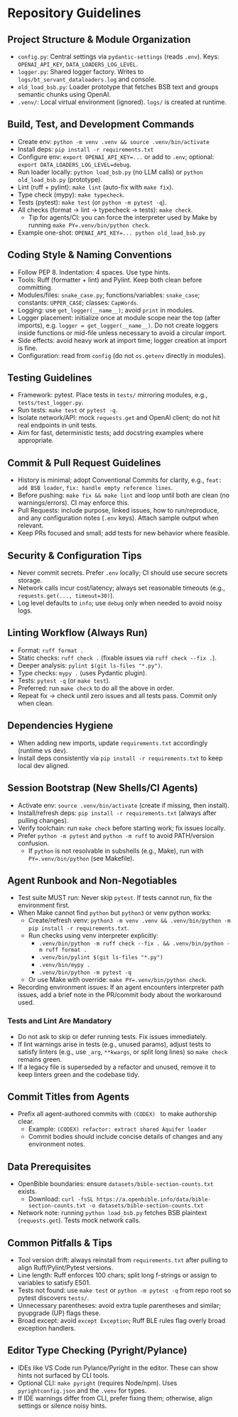 # Repository Guidelines

## Project Structure & Module Organization
- `config.py`: Central settings via `pydantic-settings` (reads `.env`). Keys: `OPENAI_API_KEY`, `DATA_LOADERS_LOG_LEVEL`.
- `logger.py`: Shared logger factory. Writes to `logs/bt_servant_dataloaders.log` and console.
- `old_load_bsb.py`: Loader prototype that fetches BSB text and groups semantic chunks using OpenAI.
- `.venv/`: Local virtual environment (ignored). `logs/` is created at runtime.

## Build, Test, and Development Commands
- Create env: `python -m venv .venv && source .venv/bin/activate`
- Install deps: `pip install -r requirements.txt`
- Configure env: `export OPENAI_API_KEY=...` or add to `.env`; optional: `export DATA_LOADERS_LOG_LEVEL=debug`.
- Run loader locally: `python load_bsb.py` (no LLM calls) or `python old_load_bsb.py` (prototype).
- Lint (ruff + pylint): `make lint` (auto-fix with `make fix`).
- Type check (mypy): `make typecheck`.
- Tests (pytest): `make test` (or `python -m pytest -q`).
- All checks (format → lint → typecheck → tests): `make check`.
  - Tip for agents/CI: you can force the interpreter used by Make by running `make PY=.venv/bin/python check`.
- Example one-shot: `OPENAI_API_KEY=... python old_load_bsb.py`

## Coding Style & Naming Conventions
- Follow PEP 8. Indentation: 4 spaces. Use type hints.
- Tools: Ruff (formatter + lint) and Pylint. Keep both clean before committing.
- Modules/files: `snake_case.py`; functions/variables: `snake_case`; constants: `UPPER_CASE`; classes: `CapWords`.
- Logging: use `get_logger(__name__)`; avoid `print` in modules.
- Logger placement: initialize once at module scope near the top (after imports), e.g. `logger = get_logger(__name__)`. Do not create loggers inside functions or mid-file unless necessary to avoid a circular import.
- Side effects: avoid heavy work at import time; logger creation at import is fine.
- Configuration: read from `config` (do not `os.getenv` directly in modules).

## Testing Guidelines
- Framework: pytest. Place tests in `tests/` mirroring modules, e.g., `tests/test_logger.py`.
- Run tests: `make test` or `pytest -q`.
- Isolate network/API: mock `requests.get` and OpenAI client; do not hit real endpoints in unit tests.
- Aim for fast, deterministic tests; add docstring examples where appropriate.

## Commit & Pull Request Guidelines
- History is minimal; adopt Conventional Commits for clarity, e.g., `feat: add BSB loader`, `fix: handle empty reference lines`.
- Before pushing: `make fix && make lint` and loop until both are clean (no warnings/errors). CI may enforce this.
- Pull Requests: include purpose, linked issues, how to run/reproduce, and any configuration notes (`.env` keys). Attach sample output when relevant.
- Keep PRs focused and small; add tests for new behavior where feasible.

## Security & Configuration Tips
- Never commit secrets. Prefer `.env` locally; CI should use secure secrets storage.
- Network calls incur cost/latency; always set reasonable timeouts (e.g., `requests.get(..., timeout=30)`).
- Log level defaults to `info`; use `debug` only when needed to avoid noisy logs.

## Linting Workflow (Always Run)
- Format: `ruff format .`
- Static checks: `ruff check .` (fixable issues via `ruff check --fix .`).
- Deeper analysis: `pylint $(git ls-files "*.py")`.
- Type checks: `mypy .` (uses Pydantic plugin).
- Tests: `pytest -q` (or `make test`).
- Preferred: run `make check` to do all the above in order.
- Repeat fix → check until zero issues and all tests pass. Commit only when clean.

## Dependencies Hygiene
- When adding new imports, update `requirements.txt` accordingly (runtime vs dev).
- Install deps consistently via `pip install -r requirements.txt` to keep local dev aligned.

## Session Bootstrap (New Shells/CI Agents)
- Activate env: `source .venv/bin/activate` (create if missing, then install).
- Install/refresh deps: `pip install -r requirements.txt` (always after pulling changes).
- Verify toolchain: run `make check` before starting work; fix issues locally.
- Prefer `python -m pytest` and `python -m ruff` to avoid PATH/version confusion.
  - If `python` is not resolvable in subshells (e.g., Make), run with `PY=.venv/bin/python` (see Makefile).

## Agent Runbook and Non-Negotiables
- Test suite MUST run: Never skip `pytest`. If tests cannot run, fix the environment first.
- When Make cannot find `python` but `python3` or venv python works:
  - Create/refresh venv: `python3 -m venv .venv && .venv/bin/python -m pip install -r requirements.txt`.
  - Run checks using venv interpreter explicitly:
    - `.venv/bin/python -m ruff check --fix . && .venv/bin/python -m ruff format .`
    - `.venv/bin/pylint $(git ls-files "*.py")`
    - `.venv/bin/mypy .`
    - `.venv/bin/python -m pytest -q`
  - Or use Make with override: `make PY=.venv/bin/python check`.
- Recording environment issues: If an agent encounters interpreter path issues, add a brief note in the PR/commit body about the workaround used.

### Tests and Lint Are Mandatory
- Do not ask to skip or defer running tests. Fix issues immediately.
- If lint warnings arise in tests (e.g., unused params), adjust tests to satisfy linters (e.g., use `_arg`, `**kwargs`, or split long lines) so `make check` remains green.
- If a legacy file is superseded by a refactor and unused, remove it to keep linters green and the codebase tidy.

## Commit Titles from Agents
- Prefix all agent-authored commits with `(CODEX) ` to make authorship clear.
  - Example: `(CODEX) refactor: extract shared Aquifer loader`
  - Commit bodies should include concise details of changes and any environment notes.

## Data Prerequisites
- OpenBible boundaries: ensure `datasets/bible-section-counts.txt` exists.
  - Download: `curl -fsSL https://a.openbible.info/data/bible-section-counts.txt -o datasets/bible-section-counts.txt`
- Network note: running `python load_bsb.py` fetches BSB plaintext (`requests.get`). Tests mock network calls.

## Common Pitfalls & Tips
- Tool version drift: always reinstall from `requirements.txt` after pulling to align Ruff/Pylint/Pytest versions.
- Line length: Ruff enforces 100 chars; split long f-strings or assign to variables to satisfy E501.
- Tests not found: use `make test` or `python -m pytest -q` from repo root so pytest discovers `tests/`.
- Unnecessary parentheses: avoid extra tuple parentheses and similar; pyupgrade (UP) flags these.
- Broad except: avoid `except Exception`; Ruff BLE rules flag overly broad exception handlers.

## Editor Type Checking (Pyright/Pylance)
- IDEs like VS Code run Pylance/Pyright in the editor. These can show hints not surfaced by CLI tools.
- Optional CLI: `make pyright` (requires Node/npm). Uses `pyrightconfig.json` and the `.venv` for types.
- If IDE warnings differ from CLI, prefer fixing them; otherwise, align settings or silence noisy hints.
